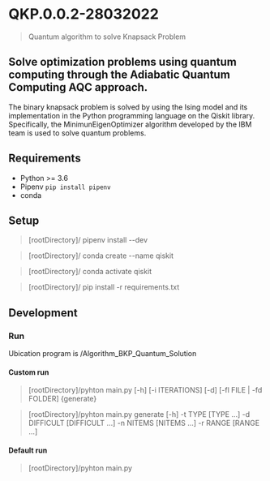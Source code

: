 # QKP.0.0.2-28032022

> Quantum algorithm to solve Knapsack Problem

## Solve optimization problems using quantum computing through the Adiabatic Quantum Computing AQC approach. 
The binary knapsack problem is solved by using the Ising model and its implementation in the Python programming language on the Qiskit library. Specifically, the MinimunEigenOptimizer algorithm developed by the IBM team is used to solve quantum problems.


## Requirements

* Python >= 3.6
* Pipenv `pip install pipenv`
* conda


## Setup

> [rootDirectory]/ pipenv install --dev

> [rootDirectory]/ conda create --name qiskit

> [rootDirectory]/ conda activate qiskit

> [rootDirectory]/ pip install -r requirements.txt


## Development

### Run 

Ubication program is /Algorithm_BKP_Quantum_Solution

#### Custom run

> [rootDirectory]/pyhton main.py [-h] [-i ITERATIONS] [-d] [-fl FILE | -fd FOLDER] {generate}

> [rootDirectory]/pyhton main.py generate [-h] -t TYPE [TYPE ...] -d DIFFICULT [DIFFICULT ...] -n NITEMS [NITEMS ...] -r RANGE [RANGE ...]

#### Default run

> [rootDirectory]/pyhton main.py
